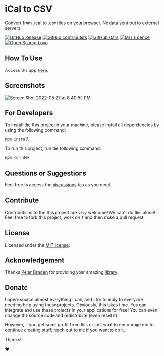 # iCal to CSV

Convert from .ical to .csv files on your browser. No data sent out to external servers


[![GitHub Release](https://img.shields.io/github/release/thiagodonferreira/ical-to-csv.svg)](https://github.com/thiagodonferreira/ical-to-csv/releases/latest)
[![GitHub contributors](https://img.shields.io/github/contributors/thiagodonferreira/ical-to-csv.svg)](https://github.com/thiagodonferreira/ical-to-csv/graphs/contributors)
[![GitHub stars](https://img.shields.io/github/stars/thiagodonferreira/ical-to-csv.svg)](https://github.com/thiagodonferreira/ical-to-csv)
[![MIT Licence](https://badges.frapsoft.com/os/mit/mit.svg?v=103)](https://opensource.org/licenses/mit-license.php)
[![Open Source Love](https://badges.frapsoft.com/os/v1/open-source.svg?v=103)](https://github.com/ellerbrock/open-source-badges/)

## How To Use

Access the app [here](thiagodnf.github.io/ical-to-csv).

## Screenshots


![Screen Shot 2022-05-27 at 8 40 50 PM](https://user-images.githubusercontent.com/98138701/170802983-f76f2e9e-f8da-44ab-b8ae-61d54498dad7.png)


## For Developers

To install the this project in your machine, please install all dependencies by using the following command:

```sh
npm install
```

To run this project, run the following command:

```sh
npm run dev
```

## Questions or Suggestions

Feel free to access the <a href="../../discussions">discussions</a> tab as you need.

## Contribute

Contributions to the this project are very welcome! We can't do this alone! Feel free to fork this project, work on it and then make a pull request.

## License

Licensed under the [MIT license](LICENSE).

## Acknowledgement

Thanks [Peter Braden](https://github.com/peterbraden) for providing your amazing [library](https://github.com/peterbraden/ical.js/).

## Donate

I open-source almost everything I can, and I try to reply to everyone needing help using these projects. Obviously, this takes time. You can integrate and use these projects in your applications for free! You can even change the source code and redistribute (even resell it).

However, if you get some profit from this or just want to encourage me to continue creating stuff, reach out to me if you want to do it.

Thanks!

❤️
